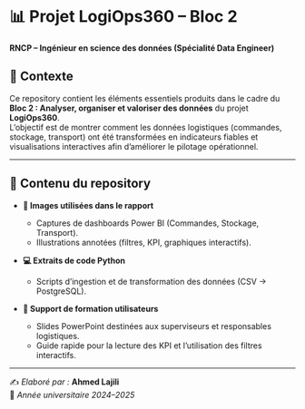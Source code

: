# 📊 Projet LogiOps360 – Bloc 2  
**RNCP – Ingénieur en science des données (Spécialité Data Engineer)**  

## 📑 Contexte  
Ce repository contient les éléments essentiels produits dans le cadre du **Bloc 2 : Analyser, organiser et valoriser des données** du projet **LogiOps360**.  
L’objectif est de montrer comment les données logistiques (commandes, stockage, transport) ont été transformées en indicateurs fiables et visualisations interactives afin d’améliorer le pilotage opérationnel.  

---

## 📂 Contenu du repository  

- **📸 Images utilisées dans le rapport**  
  - Captures de dashboards Power BI (Commandes, Stockage, Transport).  
  - Illustrations annotées (filtres, KPI, graphiques interactifs).  

- **💻 Extraits de code Python**  
  - Scripts d’ingestion et de transformation des données (CSV → PostgreSQL).  

- **📝 Support de formation utilisateurs**  
  - Slides PowerPoint destinées aux superviseurs et responsables logistiques.  
  - Guide rapide pour la lecture des KPI et l’utilisation des filtres interactifs.  
---

✍️ *Elaboré par :* **Ahmed Lajili**  
📅 *Année universitaire 2024–2025*  
